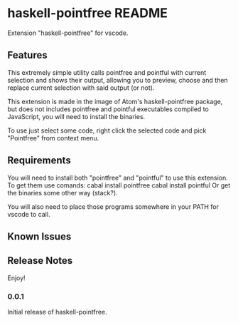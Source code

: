 # haskell-pointfree README

Extension "haskell-pointfree" for vscode.

## Features

This extremely simple utility calls pointfree and pointful with current selection and shows their output, allowing you to preview, choose and then replace current selection with said output (or not).

This extension is made in the image of Atom's haskell-pointfree package, but does not includes pointfree and pointful executables compiled to JavaScript, you will need to install the binaries.

To use just select some code, right click the selected code and pick "Pointfree" from context menu.

## Requirements

You will need to install both "pointfree" and "pointful" to use this extension. To get them use comands:
cabal install pointfree
cabal install pointful 
Or get the binaries some other way (stack?).

You will also need to place those programs somewhere in your PATH for vscode to call.

## Known Issues

## Release Notes

Enjoy!

### 0.0.1

Initial release of haskell-pointfree.
